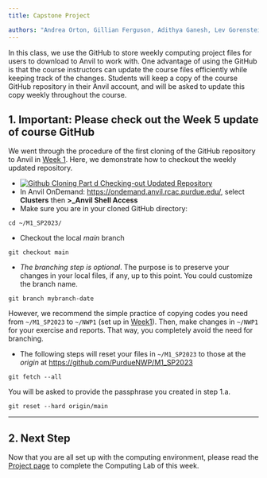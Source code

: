 ```yaml
---
title: Capstone Project

authors: "Andrea Orton, Gillian Ferguson, Adithya Ganesh, Lev Gorenstein, and Wen-wen Tung"
---
```



In this class, we use the GitHub to store weekly computing project files for users to download to Anvil to work with. One advantage of using the GitHub is that the course instructors can update the course files efficiently while keeping track of the changes. Students will keep a copy of the course GitHub repository in their Anvil account, and will be asked to update this copy weekly throughout the course.

## 1. Important: Please check out the Week 5 update of course GitHub

We went through the procedure of the first cloning of the GitHub repository to Anvil in [Week 1](../Week1/index.md). Here, we demonstrate how to checkout the weekly updated repository.

  - [![Github Cloning Part d Checking-out Updated Repository](http://img.youtube.com/vi/1Zxx9PF9LJ0/0.jpg)](https://mediaspace.itap.purdue.edu/media/Github_Cloning_d_Checking_Out_Updated_Repository/1_t2nr0jv7 "Github_Cloning_d_Checking_Out_Updated_Repository")
 - In Anvil OnDemand: https://ondemand.anvil.rcac.purdue.edu/, select **Clusters** then **\>\_Anvil Shell Access**
 - Make sure you are in your cloned GitHub directory:
```
cd ~/M1_SP2023/
```

 - Checkout the local *main* branch 
```
git checkout main
```

 - *The branching step is optional*. The purpose is to preserve your changes in your local files, if any, up to this point. You could customize the branch name.
```
git branch mybranch-date
```
However, we recommend the simple practice of copying codes you need from `~/M1_SP2023` to `~/NWP1` (set up in [Week1](../Week1/index.md)). Then, make changes in `~/NWP1` for your exercise and reports. That way, you completely avoid the need for branching.

 - The following steps will reset your files in `~/M1_SP2023` to those at the *origin* at https://github.com/PurdueNWP/M1_SP2023

```
git fetch --all
```
You will be asked to provide the passphrase you created in step 1.a.

```
git reset --hard origin/main
```

---

## 2. Next Step

Now that you are all set up with the computing environment, please read the [Project page](project.md) to complete the Computing Lab of this week.